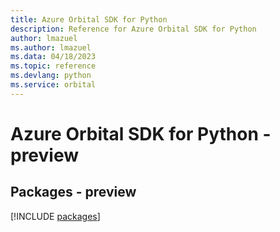 ```yaml
---
title: Azure Orbital SDK for Python
description: Reference for Azure Orbital SDK for Python
author: lmazuel
ms.author: lmazuel
ms.data: 04/18/2023
ms.topic: reference
ms.devlang: python
ms.service: orbital
---
```

# Azure Orbital SDK for Python - preview
## Packages - preview
[!INCLUDE [packages](orbital-index.md)]